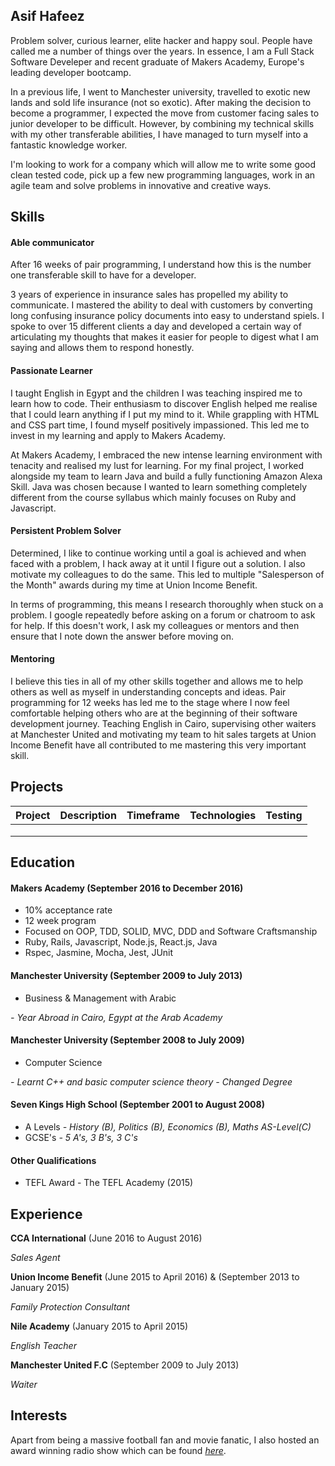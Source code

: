 ## Asif Hafeez

Problem solver, curious learner, elite hacker and happy soul. People have called me a number of things over the years. In essence, I am a Full Stack Software Develeper and recent graduate of Makers Academy, Europe's leading developer bootcamp. 

In a previous life, I went to Manchester university, travelled to exotic new lands and sold life insurance (not so exotic). After making the decision to become a programmer, I expected the move from customer facing sales to junior developer to be difficult. However, by combining my technical skills with my other transferable abilities, I have managed to turn myself into a fantastic knowledge worker.

I'm looking to work for a company which will allow me to write some good clean tested code, pick up a few new programming languages, work in an agile team and solve problems in innovative and creative ways.

## Skills

#### Able communicator

After 16 weeks of pair programming, I understand how this is the number one transferable skill to have for a developer. 

3 years of experience in insurance sales has propelled my ability to communicate. I mastered the ability to deal with customers by converting long confusing insurance policy documents into easy to understand spiels. I spoke to over 15 different clients a day and developed a certain way of articulating my thoughts that makes it easier for people to digest what I am saying and allows them to respond honestly. 

#### Passionate Learner

I taught English in Egypt and the children I was teaching inspired me to learn how to code. Their enthusiasm to discover English helped me realise that I could learn anything if I put my mind to it. While grappling with HTML and CSS part time, I found myself positively impassioned. This led me to invest in my learning and apply to Makers Academy. 

At Makers Academy, I embraced the new intense learning environment with tenacity and realised my lust for learning. For my final project, I worked alongside my team to learn Java and build a fully functioning Amazon Alexa Skill. Java was chosen because  I wanted to learn something completely different from the course syllabus which mainly focuses on Ruby and Javascript.

#### Persistent Problem Solver

Determined, I like to continue working until a goal is achieved and when faced with a problem, I hack away at it until I figure out a solution. I also motivate my colleagues to do the same. This led to multiple "Salesperson of the Month" awards during my time at Union Income Benefit. 

In terms of programming, this means I research thoroughly when stuck on a problem. I google repeatedly before asking on a forum or chatroom to ask for help. If this doesn't work, I ask my colleagues or mentors and then ensure that I note down the answer before moving on. 

#### Mentoring

I believe this ties in all of my other skills together and allows me to help others as well as myself in understanding concepts and ideas. Pair programming for 12 weeks has led me to the stage where I now feel comfortable helping others who are at the beginning of their software development journey. Teaching English in Cairo, supervising other waiters at Manchester United and motivating my team to hit sales targets at Union Income Benefit have all contributed to me mastering this very important skill.


## Projects

|Project|Description|Timeframe|Technologies|Testing|
|---|---|---|---|---|
|   |   |   |   |   |
|   |   |   |   |   |
|   |   |   |   |   |
## Education

#### Makers Academy (September 2016 to December 2016)

- 10% acceptance rate
- 12 week program
- Focused on OOP, TDD, SOLID, MVC, DDD and Software Craftsmanship
- Ruby, Rails, Javascript, Node.js, React.js, Java
- Rspec, Jasmine, Mocha, Jest, JUnit 

#### Manchester University (September 2009 to July 2013)

- Business & Management with Arabic

*- Year Abroad in Cairo, Egypt at the Arab Academy*

#### Manchester University (September 2008 to July 2009)

- Computer Science

*- Learnt C++ and basic computer science theory*
*- Changed Degree*

#### Seven Kings High School (September 2001 to August 2008)

- A Levels
*- History (B), Politics (B), Economics (B), Maths AS-Level(C)*
- GCSE's
*- 5 A's, 3 B's, 3 C's*

#### Other Qualifications

- TEFL Award - The TEFL Academy (2015)

## Experience

**CCA International** (June 2016 to August 2016)

*Sales Agent*

**Union Income Benefit** (June 2015 to April 2016) & (September 2013 to January 2015) 

*Family Protection Consultant*  

**Nile Academy** (January 2015 to April 2015) 

*English Teacher* 

**Manchester United F.C** (September 2009 to July 2013)    

*Waiter*  

## Interests

Apart from being a massive football fan and movie fanatic, I also hosted an award winning radio show which can be found *[here](https://www.mixcloud.com/thedelorean/)*.
